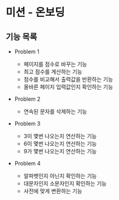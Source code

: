 # 미션 - 온보딩

## 기능 목록
- Problem 1
  - 페이지를 점수로 바꾸는 기능
  - 최고 점수를 계산하는 기능
  - 점수를 비교해서 출력값을 반환하는 기능
  - 올바른 페이지 입력값인지 확인하는 기능

- Problem 2
  - 연속된 문자를 삭제하는 기능

- Problem 3
  - 3이 몇번 나오는지 연산하는 기능
  - 6이 몇번 나오는지 연산하는 기능
  - 9가 몇번 나오는지 연산하는 기능

- Problem 4
  - 알파벳인지 아닌지 확인하는 기능
  - 대문자인지 소문자인지 확인하는 기능
  - 사전에 맞게 변환하는 기능
  
